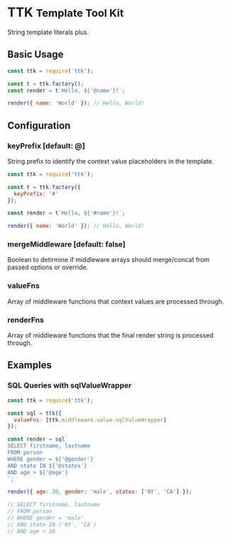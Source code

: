 # TTK <small>Template Tool Kit</small>

String template literals plus.

## Basic Usage

```js
const ttk = require('ttk');

const t = ttk.factory();
const render = t`Hello, ${'@name'}!`;

render({ name: 'World' }); // Hello, World!
```

## Configuration

### keyPrefix [default: @]

String prefix to identify the context value placeholders in the template.

```js
const ttk = require('ttk');

const t = ttk.factory({
  keyPrefix: '#'
});

const render = t`Hello, ${'#name'}!`;

render({ name: 'World' }); // Hello, World!
```

### mergeMiddleware [default: false]

Boolean to detirmine if middleware arrays should merge/concat from passed options or override.

### valueFns

Array of middleware functions that context values are processed through.

### renderFns

Array of middleware functions that the final render string is processed through.

## Examples

### SQL Queries with sqlValueWrapper

```js
const ttk = require('ttk');

const sql = ttk({
  valueFns: [ttk.middleware.value.sqlValueWrapper]
});

const render = sql`
SELECT firstname, lastname
FROM person
WHERE gender = ${'@gender'}
AND state IN ${'@states'}
AND age > ${'@age'}
`;

render({ age: 30, gender: 'male', states: ['NY', 'CA'] });

// SELECT firstname, lastname
// FROM person
// WHERE gender = 'male'
// AND state IN ('NY', 'CA')
// AND age > 30
```